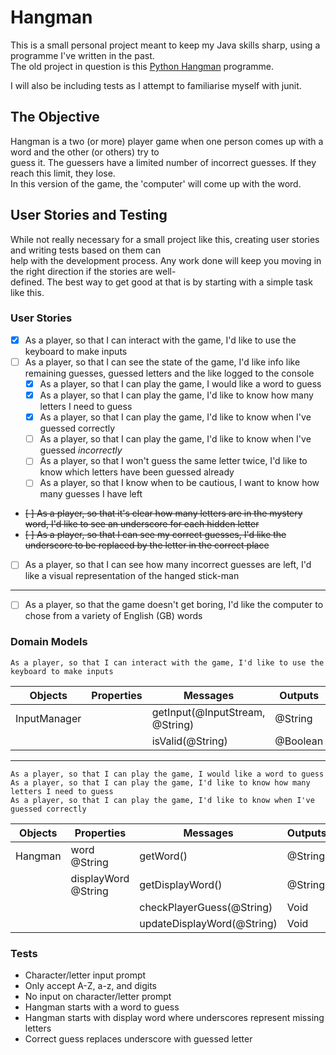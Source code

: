 # Hangman
This is a small personal project meant to keep my Java skills sharp, using a programme I've written in the past.  
The old project in question is this [Python Hangman](https://github.com/OneOverCosine/Code-Cache/blob/main/Projects/Python/hangman.py)
programme.

I will also be including tests as I attempt to familiarise myself with junit.

## The Objective
Hangman is a two (or more) player game when one person comes up with a word and the other (or others) try to  
guess it. The guessers have a limited number of incorrect guesses. If they reach this limit, they lose.  
In this version of the game, the 'computer' will come up with the word.

## User Stories and Testing
While not really necessary for a small project like this, creating user stories and writing tests based on them can  
help with the development process. Any work done will keep you moving in the right direction if the stories are well-  
defined. The best way to get good at that is by starting with a simple task like this.

### User Stories
- [x] As a player, so that I can interact with the game, I'd like to use the keyboard to make inputs
- [ ] As a player, so that I can see the state of the game, I'd like info like remaining guesses, guessed letters and the like logged to the console
    - [x] As a player, so that I can play the game, I would like a word to guess
    - [x] As a player, so that I can play the game, I'd like to know how many letters I need to guess
    - [x] As a player, so that I can play the game, I'd like to know when I've guessed correctly
    - [ ] As a player, so that I can play the game, I'd like to know when I've guessed *incorrectly*
    - [ ] As a player, so that I won't guess the same letter twice, I'd like to know which letters have been guessed already
    - [ ] As a player, so that I know when to be cautious, I want to know how many guesses I have left
- ~~[ ] As a player, so that it's clear how many letters are in the mystery word, I'd like to see an underscore for each hidden letter~~
- ~~[ ] As a player, so that I can see my correct guesses, I'd like the underscore to be replaced by the letter in the correct place~~
- [ ] As a player, so that I can see how many incorrect guesses are left, I'd like a visual representation of the hanged stick-man
---
- [ ] As a player, so that the game doesn't get boring, I'd like the computer to chose from a variety of English (GB) words

### Domain Models
```
As a player, so that I can interact with the game, I'd like to use the keyboard to make inputs
```
| Objects      | Properties | Messages                        | Outputs  |
|--------------|------------|---------------------------------|----------|
| InputManager |            | getInput(@InputStream, @String) | @String  |
|              |            | isValid(@String)                | @Boolean |
---
```
As a player, so that I can play the game, I would like a word to guess
As a player, so that I can play the game, I'd like to know how many letters I need to guess
As a player, so that I can play the game, I'd like to know when I've guessed correctly
```
| Objects | Properties          | Messages                   | Outputs |
|---------|---------------------|----------------------------|---------|
| Hangman | word @String        | getWord()                  | @String |
|         | displayWord @String | getDisplayWord()           | @String |
|         |                     | checkPlayerGuess(@String)  | Void    |
|         |                     | updateDisplayWord(@String) | Void    |

### Tests
- Character/letter input prompt
- Only accept A-Z, a-z, and digits
- No input on character/letter prompt
- Hangman starts with a word to guess
- Hangman starts with display word where underscores represent missing letters
- Correct guess replaces underscore with guessed letter